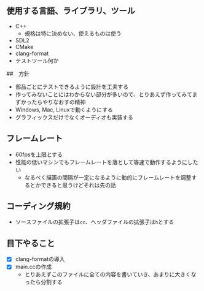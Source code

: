 ## 使用する言語、ライブラリ、ツール
* C++
  * 規格は特に決めない、使えるものは使う
* SDL2
* CMake
* clang-format
* テストツール何か

##　方針
* 部品ごとにテストできるように設計を工夫する
* 作ってみないことにはわからない部分が多いので、とりあえず作ってみてまずかったらやりなおすの精神
* Windows, Mac, Linuxで動くようにする
* グラフィックスだけでなくオーディオも実装する

## フレームレート
* 60fpsを上限とする
* 性能の低いマシンでもフレームレートを落として等速で動作するようにしたい
  * なるべく描画の間隔が一定になるように動的にフレームレートを調整するとかできると思うけどそれは先の話

## コーディング規約
* ソースファイルの拡張子は`cc`、ヘッダファイルの拡張子は`h`とする

## 目下やること
- [x] clang-formatの導入
- [x] main.ccの作成
  - とりあえずこのファイルに全ての内容を書いていき、あまりに大きくなったら分割する
